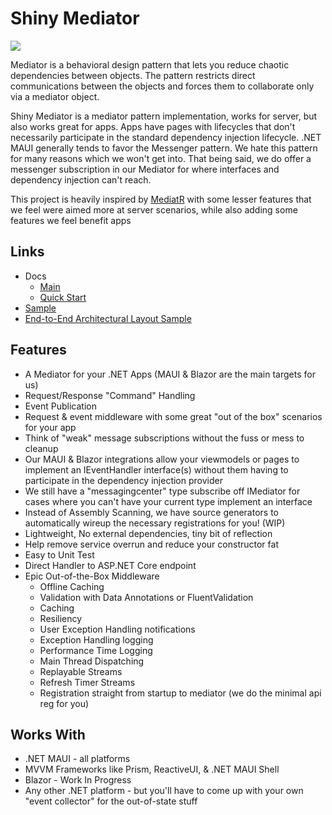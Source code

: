 # Shiny Mediator

<a href="https://www.nuget.org/packages/Shiny.Mediator" target="_blank">
  <img src="https://buildstats.info/nuget/Shiny.Mediator?includePreReleases=true" />
</a>

Mediator is a behavioral design pattern that lets you reduce chaotic dependencies between objects. The pattern restricts direct communications between the objects and forces them to collaborate only via a mediator object.

Shiny Mediator is a mediator pattern implementation, works for server, but also works great for apps.  Apps have pages with lifecycles that don't necessarily participate in the standard
dependency injection lifecycle.  .NET MAUI generally tends to favor the Messenger pattern.  We hate this pattern for many reasons
which we won't get into.  That being said, we do offer a messenger subscription in our Mediator for where interfaces
and dependency injection can't reach.

This project is heavily inspired by [MediatR](https://github.com/jbogard/mediatr) with some lesser features that we feel
were aimed more at server scenarios, while also adding some features we feel benefit apps

## Links
- Docs
  - [Main](https://shinylib.net/client/mediator/)
  - [Quick Start](https://shinylib.net/client/mediator/quick-start/)
- [Sample](https://github.com/shinyorg/mediator/tree/main/Sample)
- [End-to-End Architectural Layout Sample](https://github.com/shinyorg/mediatorsample)

## Features
- A Mediator for your .NET Apps (MAUI & Blazor are the main targets for us)
- Request/Response "Command" Handling
- Event Publication
- Request & event middleware with some great "out of the box" scenarios for your app
- Think of "weak" message subscriptions without the fuss or mess to cleanup
- Our MAUI & Blazor integrations allow your viewmodels or pages to implement an IEventHandler interface(s) without them having to participate in the dependency injection provider
- We still have a "messagingcenter" type subscribe off IMediator for cases where you can't have your current type implement an interface
- Instead of Assembly Scanning, we have source generators to automatically wireup the necessary registrations for you! (WIP)
- Lightweight, No external dependencies, tiny bit of reflection
- Help remove service overrun and reduce your constructor fat
- Easy to Unit Test
- Direct Handler to ASP.NET Core endpoint
- Epic Out-of-the-Box Middleware
  - Offline Caching
  - Validation with Data Annotations or FluentValidation
  - Caching
  - Resiliency
  - User Exception Handling notifications
  - Exception Handling logging
  - Performance Time Logging
  - Main Thread Dispatching
  - Replayable Streams
  - Refresh Timer Streams
  - Registration straight from startup to mediator (we do the minimal api reg for you)

## Works With
- .NET MAUI - all platforms
- MVVM Frameworks like Prism, ReactiveUI, & .NET MAUI Shell
- Blazor - Work In Progress
- Any other .NET platform - but you'll have to come up with your own "event collector" for the out-of-state stuff